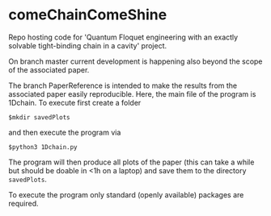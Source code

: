 # comeChainComeShine
Repo hosting code for 'Quantum Floquet engineering with an exactly solvable tight-binding chain in a cavity' project.

On branch master current development is happening also beyond the scope of the associated paper.

The branch PaperReference is intended to make the results from the associated paper easily reproducible.
Here, the main file of the program is 1Dchain. 
To execute first create a folder
```
$mkdir savedPlots
```
and then execute the program via

```
$python3 1Dchain.py
```

The program will then produce all plots of the paper (this can take a while but should be doable in <1h on a laptop) and save them to the directory `savedPlots`.

To execute the program only standard (openly available) packages are required.
